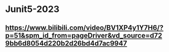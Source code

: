 # Junit5-2023
## https://www.bilibili.com/video/BV1XP4y1Y7H6/?p=51&spm_id_from=pageDriver&vd_source=d729bb6d8054d220b2d26bd4d7ac9947